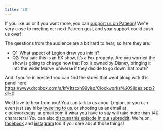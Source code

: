 ```yaml
---
title: '30'
---
```


If you like us or if you want more, you can [support us on Patreon](https://www.patreon.com/clockworkscast)! We’re very close to meeting our next Patreon goal, and your support could push us over!

The questions from the audience are a bit hard to hear, so here they are:

* Q1: What aspect of Legion drew you into it?
* Q2: You said this is an FX show, it’s a Fox property. Are you worried the show is going to change now that Fox is owned by Disney, bringing it into the wider Marvel universe if they decide to go down that route?

And if you’re interested you can find the slides that went along with this panel here:
https://www.dropbox.com/s/kfy1fzcxn99yiso/Clockworks%20Slides.pptx?dl=0


We’d love to hear from you! You can talk to us about Legion, or you can even just say hi by [tweeting to us](http://www.twitter.com/clockworkscast), or shooting us an email at clockworkscast at gmail.com if what you have to say will take more than 140 characters! You can also [discuss this episode in our subreddit](https://www.reddit.com/r/Goodstuff_fm/). We’re on [facebook](http://facebook.com/clockworkscast) and [instagram](https://www.instagram.com/clockworkscast) too if you care about those things!
